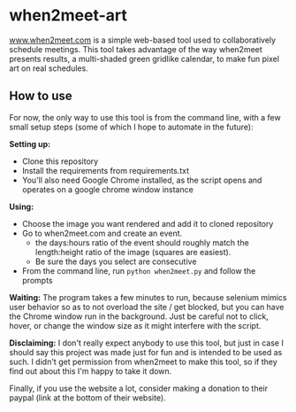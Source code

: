 # when2meet-art

www.when2meet.com is a simple web-based tool used to collaboratively schedule meetings. This tool takes advantage of the way when2meet presents results, a multi-shaded green gridlike calendar, to make fun pixel art on real schedules.

## How to use
For now, the only way to use this tool is from the command line, with a few small setup steps (some of which I hope to automate in the future):

**Setting up:**
- Clone this repository
- Install the requirements from requirements.txt
- You'll also need Google Chrome installed, as the script opens and operates on a google chrome window instance

**Using:**
- Choose the image you want rendered and add it to cloned repository
- Go to when2meet.com and create an event. 
	- the days:hours ratio of the event should roughly match the length:height ratio of the image (squares are easiest). 
	- Be sure the days you select are consecutive 
- From the command line, run `python when2meet.py` and follow the prompts

**Waiting:**
The program takes a few minutes to run, because selenium mimics user behavior so as to not overload the site / get blocked, but you can have the Chrome window run in the background. Just be careful not to click, hover, or change the window size as it might interfere with the script.

**Disclaiming:**
I don't really expect anybody to use this tool, but just in case I should say this project was made just for fun and is intended to be used as such. I didn't get permission from when2meet to make this tool, so if they find out about this I'm happy to take it down.

Finally, if you use the website a lot, consider making a donation to their paypal (link at the bottom of their website).




